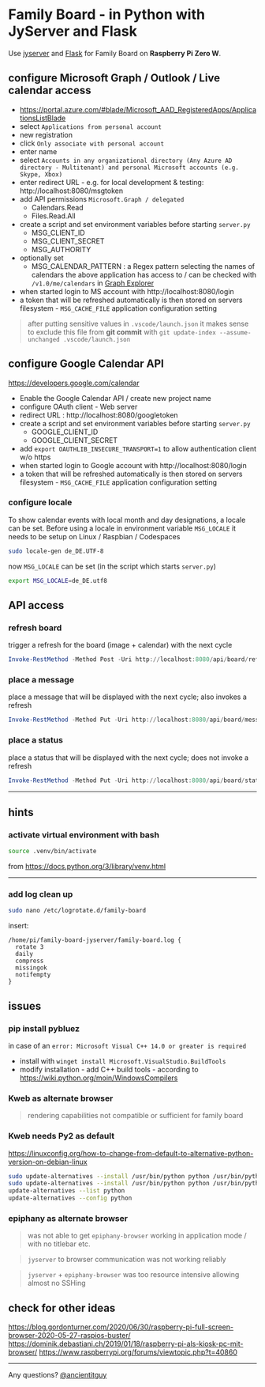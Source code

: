 # Family Board - in Python with JyServer and Flask

Use [jyserver](https://github.com/ftrias/jyserver) and [Flask](https://palletsprojects.com/p/flask/) for Family Board on **Raspberry Pi Zero W**.

## configure Microsoft Graph / Outlook / Live calendar access

- https://portal.azure.com/#blade/Microsoft_AAD_RegisteredApps/ApplicationsListBlade
- select `Applications from personal account`
- new registration
- click `Only associate with personal account`
- enter name
- select `Accounts in any organizational directory (Any Azure AD directory - Multitenant) and personal Microsoft accounts (e.g. Skype, Xbox)`
- enter redirect URL - e.g. for local development & testing: http://localhost:8080/msgtoken
- add API permissions `Microsoft.Graph / delegated`
  * Calendars.Read
  * Files.Read.All
- create a script and set environment variables before starting `server.py`
  * MSG_CLIENT_ID
  * MSG_CLIENT_SECRET
  * MSG_AUTHORITY
- optionally set
  * MSG_CALENDAR_PATTERN : a Regex pattern selecting the names of calendars the above application has access to / can be checked with `/v1.0/me/calendars` in [Graph Explorer](https://developer.microsoft.com/en-us/graph/graph-explorer)
- when started login to MS account with http://localhost:8080/login
- a token that will be refreshed automatically is then stored on servers filesystem - `MSG_CACHE_FILE` application configuration setting

> after putting sensitive values in `.vscode/launch.json` it makes sense to exclude this file from __git commit__ with `git update-index --assume-unchanged .vscode/launch.json`

## configure Google Calendar API

https://developers.google.com/calendar

- Enable the Google Calendar API / create new project name
- configure OAuth client - Web server
- redirect URL : http://localhost:8080/googletoken
- create a script and set environment variables before starting `server.py`
  * GOOGLE_CLIENT_ID
  * GOOGLE_CLIENT_SECRET
- add `export OAUTHLIB_INSECURE_TRANSPORT=1` to allow authentication client w/o https
- when started login to Google account with http://localhost:8080/login
- a token that will be refreshed automatically is then stored on servers filesystem - `MSG_CACHE_FILE` application configuration setting

### configure locale

To show calendar events with local month and day designations, a locale can be set. Before using a locale in environment variable `MSG_LOCALE` it needs to be setup on Linux / Raspbian / Codespaces

```sh
sudo locale-gen de_DE.UTF-8
```

now `MSG_LOCALE` can be set (in the script which starts `server.py`)

```sh
export MSG_LOCALE=de_DE.utf8
```

## API access

### refresh board

trigger a refresh for the board (image + calendar) with the next cycle

```PowerShell
Invoke-RestMethod -Method Post -Uri http://localhost:8080/api/board/refresh
```

### place a message

place a message that will be displayed with the next cycle; also invokes a refresh

```PowerShell
Invoke-RestMethod -Method Put -Uri http://localhost:8080/api/board/message -ContentType "application/json" -body '{"message":"Hello, world!"}'
```

### place a status

place a status that will be displayed with the next cycle; does not invoke a refresh

```PowerShell
Invoke-RestMethod -Method Put -Uri http://localhost:8080/api/board/status -ContentType "application/json" -body '{"status":"Family present"}'
```

---

## hints

### activate virtual environment with bash

```sh
source .venv/bin/activate
```

from https://docs.python.org/3/library/venv.html

---

### add log clean up

```sh
sudo nano /etc/logrotate.d/family-board
```

insert:
```
/home/pi/family-board-jyserver/family-board.log {
  rotate 3
  daily
  compress
  missingok
  notifempty
}
```


## issues

### pip install pybluez

in case of an `error: Microsoft Visual C++ 14.0 or greater is required`

- install with `winget install Microsoft.VisualStudio.BuildTools`
- modify installation - add C++ build tools - according to https://wiki.python.org/moin/WindowsCompilers

### Kweb as alternate browser

> rendering capabilities not compatible or sufficient for family board

### Kweb needs Py2 as default

https://linuxconfig.org/how-to-change-from-default-to-alternative-python-version-on-debian-linux

```sh
sudo update-alternatives --install /usr/bin/python python /usr/bin/python2.7 1
sudo update-alternatives --install /usr/bin/python python /usr/bin/python3.7 2
update-alternatives --list python
update-alternatives --config python
```

### epiphany as alternate browser

> was not able to get `epiphany-browser` working in application mode / with no titlebar etc.

> `jyserver` to browser communication was not working reliably

> `jyserver` + `epiphany-browser` was too resource intensive allowing almost no SSHing

## check for other ideas

https://blog.gordonturner.com/2020/06/30/raspberry-pi-full-screen-browser-2020-05-27-raspios-buster/
https://dominik.debastiani.ch/2019/01/18/raspberry-pi-als-kiosk-pc-mit-browser/
https://www.raspberrypi.org/forums/viewtopic.php?t=40860


---

Any questions? [@ancientitguy](https://twitter.com/ancientitguy)